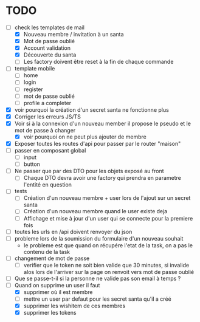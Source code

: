 # TODO

- [ ] check les templates de mail
  - [x] Nouveau membre / invitation à un santa
  - [x] Mot de passe oublié
  - [x] Account validation
  - [x] Découverte du santa
  - [ ] Les factory doivent être reset à la fin de chaque commande
- [ ] template mobile
  - [ ] home
  - [ ] login
  - [ ] register
  - [ ] mot de passe oublié
  - [ ] profile a completer
- [x] voir pourquoi la création d'un secret santa ne fonctionne plus
- [x] Corriger les erreurs JS/TS
- [x] Voir si à la connexion d'un nouveau member il propose le pseudo et le mot de passe à changer
  - [x] voir pourquoi on ne peut plus ajouter de membre
- [x] Exposer toutes les routes d'api pour passer par le router "maison"
- [ ] passer en composant global
  - [ ] input
  - [ ] button
- [ ] Ne passer que par des DTO pour les objets exposé au front
  - [ ] Chaque DTO devra avoir une factory qui prendra en parametre l'entité en question
- [ ] tests
    - [ ] Création d'un nouveau membre + user lors de l'ajout sur un secret santa
    - [ ] Création d'un nouveau membre quand le user existe deja
    - [ ] Affichage et mise à jour d'un user qui se connecte pour la premiere fois
- [ ] toutes les urls en /api doivent renvoyer du json
- [ ] probleme lors de la soumission du formulaire d'un nouveau souhait
  -  le probleme est que quand on récupére l'etat de la task, on a pas le contenu de la task
- [ ] changement de mot de passe
  -  [ ] verifier que le token ne soit bien valide que 30 minutes, si invalide alos lors de l'arriver sur la page on renvoit vers mot de passe oublié
- [ ] Que se passe-t-il si la personne ne valide pas son email à temps ?
- [ ] Quand on supprime un user il faut
  - [x] supprimer où il est membre
  - [ ] mettre un user par defaut pour les secret santa qu'il a créé
  - [x] supprimer les wishitem de ces membres
  - [x] supprimer les tokens